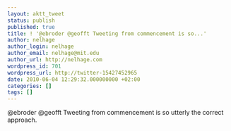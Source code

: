 ```yaml
---
layout: aktt_tweet
status: publish
published: true
title: ! '@ebroder @geofft Tweeting from commencement is so...'
author: nelhage
author_login: nelhage
author_email: nelhage@mit.edu
author_url: http://nelhage.com
wordpress_id: 701
wordpress_url: http://twitter-15427452965
date: 2010-06-04 12:29:32.000000000 +02:00
categories: []
tags: []
---
```

@ebroder @geofft Tweeting from commencement is so utterly the correct approach.
